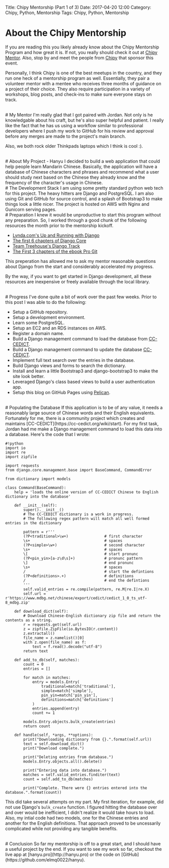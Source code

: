 Title: Chipy Mentorship (Part 1 of 3) 
Date: 2017-04-20 12:00
Category: Chipy, Python, Mentorship
Tags: Chipy, Python, Mentorship

# About the Chipy Mentorship
 If you are reading this you likely already know about the Chipy Mentorship Program and how great it is. If not, you really should check it out at [Chipy Mentor](https://chipymentor.org/).  Also, stop by and meet the people from [Chipy](http://chipy.org) that sponsor this event. 

 Personally, I think Chipy is one of the best meetups in the country, and they run one heck of a mentorship program as well. Essentially, they pair a volunteer mentor with a mentee who receives three months of guidance on a project of their choice. They also require participation in a variety of workshops, blog posts, and check-ins to make sure everyone stays on track.  

<br>
# My Mentor
 I'm really glad that I got paired with Jordan. Not only is he knowledgable about his craft, but he's also super helpful and patient. I really like the fact that he has us using a workflow similar to professional developers where I push my work to GitHub for his review and approval before any merges are made to the project's main branch. 
 
 Also, we both rock older Thinkpads laptops which I think is cool :).

<br>
# About My Project - Hanyu 
 I decided to build a web application that could help people learn Mandarin Chinese. Basically, the application will have a database of Chinese characters and phrases and recommend what a user should study next based on the Chinese they already know and the frequency of the character's usage in Chinese.


<br>
# The Development Stack
 I am using some pretty standard python web tech for this project. The heavy hitters are Django and PostgreSQL.  I am also using Git and GitHub for source control, and a splash of Bootstrap3 to make things look a little nicer.  The project is hosted on AWS with Nginx and Gunicorn serving pages. 


<br>
# Preparation
 I knew it would be unproductive to start this program without any preparation.  So, I worked through a good chunk of the following resources the month prior to the mentorship kickoff.  

 - [Lynda.com's Up and Running with Django](https://www.lynda.com/Django-tutorials/Up-Running-Python-Django/386287-2.html)
 - [The first 6 chapters of Django Core](http://djangobook.com/)
 - [Team Treehouse's Django Track](https://teamtreehouse.com/)
 - [The First 3 chapters of the ebook Pro Git](https://git-scm.com/book/en/v2)
 
This preperation has allowed me to ask my mentor reasonable questions about Django from the start and considerably accelerated my progress. 

By the way, if you want to get started in Django development, all these resources are inexpensive or freely available through the local library. 

  
<br>
# Progress
I've done quite a bit of work over the past few weeks. Prior to this post I was able to do the following:

* Setup a GitHub repository.  
* Setup a development environment.
* Learn some PostgreSQL.
* Setup an EC2 and an RDS instances on AWS.
* Register a domain name. 
* Build a Django management command to load the database from [CC-CEDICT](https://cc-cedict.org/wiki/start).
* Build a Django management command to update the database [CC-CEDICT](https://cc-cedict.org/wiki/start).
* Implement full text search over the entries in the database.
* Build Django views and forms to search the dictionary.
* Install and learn a little Bootstrap3 and django-bootstrap3 to make the site look better.
* Leveraged Django's class based views to build a user authentication app.  
* Setup this blog on GitHub Pages using [Pelican](https://blog.getpelican.com). 

<br>
# Populating the Database
 If this application is to be of any value, it needs a reasonably large source of Chinese words and their English equivalents.  Fortunately for me, there is a community project which creates and maintains [CC-CEDICT](https://cc-cedict.org/wiki/start).  For my first task, Jordan had me make a Django management command to load this data into a database. Here's the code that I wrote: 

    #!python
    import io
    import re
    import zipfile

    import requests
    from django.core.management.base import BaseCommand, CommandError

    from dictionary import models

    class Command(BaseCommand):
        help = 'loads the online version of CC-CEDICT Chinese to English dictionary into the database'

        def __init__(self):
            super().__init__()
            # The CC-CEDICT dictionary is a work in progress.
            # The following regex pattern will match all well formed entries in the dictionary

            pattern = r'''
            (?P<traditional>\w+)                # first character
            \s+                                 # spaces
            (?P<simple>\w+)                     # second character
            \s+                                 # spaces
            \[                                  # start pronunc
            (?P<pin_yin>[a-z\d\s]+)             # pronunc pattern
            \]                                  # end pronunc
            \s+                                 # spaces
            /                                   # start the defintions 
            (?P<definitions>.+)                 # definitions
            /                                   # end the defintions 
            '''
            self.valid_entries = re.compile(pattern, re.M|re.I|re.X)
            self.url = r'https://www.mdbg.net/chinese/export/cedict/cedict_1_0_ts_utf-8_mdbg.zip'

        def download_dict(self):
            # Download Chinese-English dictionary zip file and return the contents as a string.
            r = requests.get(self.url)
            z = zipfile.ZipFile(io.BytesIO(r.content))
            z.extractall()
            file_name = z.namelist()[0]
            with z.open(file_name) as f:
                text = f.read().decode("utf-8")
            return text

        def add_to_db(self, matches):
            count = 0
            entries = []

            for match in matches:
                entry = models.Entry(
                    traditional=match['traditional'],
                    simple=match['simple'],
                    pin_yin=match['pin_yin'],
                    definitions=match['definitions']
                )
                entries.append(entry)
                count += 1

            models.Entry.objects.bulk_create(entries)
            return count

        def handle(self, *args, **options):
            print("Downloading dictionary from {}.".format(self.url))
            text = self.download_dict()
            print("Download complete.")

            print("Deleting entries from database.")
            models.Entry.objects.all().delete()

            print("Entering data into database.")
            matches = self.valid_entries.finditer(text)
            count = self.add_to_db(matches)

            print("Complete. There were {} entries entered into the database.".format(count))

This did take several attempts on my part. My first iteration, for example, did not use Django's ```bulk_create``` function.  I figured hitting the database over and over would be inefficient, I didn't realize it would take hours to load.  Also, my intial code had two models, one for the Chinese entries and another for the English definitions.  That approach proved to be uncessarily complicated while not providing any tangible benefits.


<br>
# Conclusion
So far my mentorship is off to a great start, and I should have a useful project by the end.  If you want to see my work so far, checkout the live app at [hanyu.pro](http://hanyu.pro) or the code on [GitHub](https://github.com/elmq0022/hanyu).
